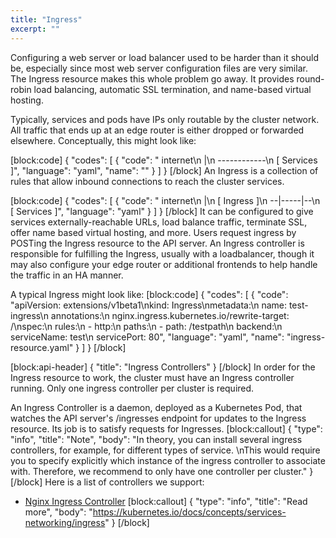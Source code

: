 ```yaml
---
title: "Ingress"
excerpt: ""
---
```

Configuring a web server or load balancer used to be harder than it should be, especially since most web server configuration files are very similar. The Ingress resource makes this whole problem go away. It provides round-robin load balancing, automatic SSL termination, and name-based virtual hosting.

Typically, services and pods have IPs only routable by the cluster network. All traffic that ends up at an edge router is either dropped or forwarded elsewhere. Conceptually, this might look like:

[block:code]
{
  "codes": [
    {
      "code": "    internet\n        |\n  ------------\n  [ Services ]",
      "language": "yaml",
      "name": ""
    }
  ]
}
[/block]
An Ingress is a collection of rules that allow inbound connections to reach the cluster services.

[block:code]
{
  "codes": [
    {
      "code": "     internet\n        |\n   [ Ingress ]\n   --|-----|--\n   [ Services ]",
      "language": "yaml"
    }
  ]
}
[/block]
It can be configured to give services externally-reachable URLs, load balance traffic, terminate SSL, offer name based virtual hosting, and more. Users request ingress by POSTing the Ingress resource to the API server. An Ingress controller is responsible for fulfilling the Ingress, usually with a loadbalancer, though it may also configure your edge router or additional frontends to help handle the traffic in an HA manner.

A typical Ingress might look like:
[block:code]
{
  "codes": [
    {
      "code": "apiVersion: extensions/v1beta1\nkind: Ingress\nmetadata:\n  name: test-ingress\n  annotations:\n    nginx.ingress.kubernetes.io/rewrite-target: /\nspec:\n  rules:\n  - http:\n      paths:\n      - path: /testpath\n        backend:\n          serviceName: test\n          servicePort: 80",
      "language": "yaml",
      "name": "ingress-resource.yaml"
    }
  ]
}
[/block]

[block:api-header]
{
  "title": "Ingress Controllers"
}
[/block]
In order for the Ingress resource to work, the cluster must have an Ingress controller running. Only one ingress controller per cluster is required.

An Ingress Controller is a daemon, deployed as a Kubernetes Pod, that watches the API server's /ingresses endpoint for updates to the Ingress resource. Its job is to satisfy requests for Ingresses.
[block:callout]
{
  "type": "info",
  "title": "Note",
  "body": "In theory, you can install several ingress controllers, for example, for different types of service. \nThis would require you to specify explicitly which instance of the ingress controller to associate with. Therefore, we recommend to only have one controller per cluster."
}
[/block]
Here is a list of controllers we support:

* [Nginx Ingress Controller](doc:nginx-ingress-controller)
[block:callout]
{
  "type": "info",
  "title": "Read more",
  "body": "https://kubernetes.io/docs/concepts/services-networking/ingress"
}
[/block]